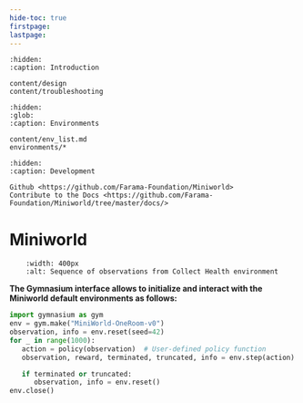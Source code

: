 ```yaml
---
hide-toc: true
firstpage:
lastpage:
---
```


```{toctree}
:hidden:
:caption: Introduction

content/design
content/troubleshooting
```

```{toctree}
:hidden:
:glob:
:caption: Environments

content/env_list.md
environments/*
```


```{toctree}
:hidden:
:caption: Development

Github <https://github.com/Farama-Foundation/Miniworld>
Contribute to the Docs <https://github.com/Farama-Foundation/Miniworld/tree/master/docs/>

```

# Miniworld


```{figure} _static/img/miniworld_homepage.gif
    :width: 400px
    :alt: Sequence of observations from Collect Health environment
```

**The Gymnasium interface allows to initialize and interact with the Miniworld default environments as follows:**

```python
import gymnasium as gym
env = gym.make("MiniWorld-OneRoom-v0")
observation, info = env.reset(seed=42)
for _ in range(1000):
   action = policy(observation)  # User-defined policy function
   observation, reward, terminated, truncated, info = env.step(action)

   if terminated or truncated:
      observation, info = env.reset()
env.close()
```
